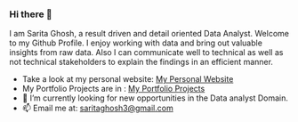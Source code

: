 ### Hi there 👋
I am Sarita Ghosh, a result driven and detail oriented Data Analyst. Welcome to my Github Profile.
I enjoy working with data and bring out valuable insights from raw data. Also I can communicate
well to technical as well as not technical stakeholders to explain the findings in an efficient manner.
* Take a look at my personal website: [My Personal Website](https://s3ghosh.github.io/SaritaGhosh.github.io/)
* My Portfolio Projects are in : [My Portfolio Projects]()
* 🔭 I’m currently looking for new opportunities in the Data analyst Domain.
* 📫 Email me at: saritaghosh3@gmail.com
<!--
**S3Ghosh/S3Ghosh** is a ✨ _special_ ✨ repository because its `README.md` (this file) appears on your GitHub profile.

Here are some ideas to get you started:


- 🌱 I’m currently learning ...
- 👯 I’m looking to collaborate on ...
- 🤔 I’m looking for help with ...
- 💬 Ask me about ...
- 📫 How to reach me: ...
- 😄 Pronouns: ...
- ⚡ Fun fact: ...
-->
